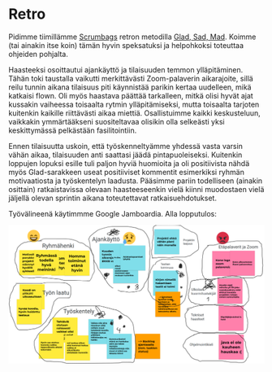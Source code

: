 # Retro

Pidimme tiimillämme [Scrumbags](https://github.com/Latelaukki/Scrumbags) retron metodilla [Glad, Sad, Mad](http://retrospectivewiki.org/index.php?title=Glad,_Sad,_Mad). Koimme (tai ainakin itse koin) tämän hyvin speksatuksi ja helpohkoksi toteuttaa ohjeiden pohjalta. 

Haasteeksi osoittautui ajankäyttö ja tilaisuuden temmon ylläpitäminen. Tähän toki taustalla vaikutti merkittävästi Zoom-palaverin aikarajoite, sillä reilu tunnin aikana tilaisuus piti käynnistää parikin kertaa uudelleen, mikä katkaisi flown. Oli myös haastava päättää tarkalleen, mitkä olisi hyvät ajat kussakin vaiheessa toisaalta rytmin ylläpitämiseksi, mutta toisaalta tarjoten kuitenkin kaikille riittävästi aikaa miettiä. Osallistuimme kaikki keskusteluun, vaikkakin ymmärtääkseni suositeltavaa olisikin olla selkeästi yksi keskittymässä pelkästään fasilitointiin. 

Ennen tilaisuutta uskoin, että työskenneltyämme yhdessä vasta varsin vähän aikaa, tilaisuuden anti saattasi jäädä pintapuoleiseksi. Kuitenkin loppujen lopuksi esille tuli paljon hyviä huomioita ja oli positiivista nähdä myös Glad-sarakkeen useat positiiviset kommentit esimerkiksi ryhmän motivaatiosta ja työskentelyn laadusta. Pääsimme pariin todelliseen (ainakin osittain) ratkaistavissa olevaan haasteeseenkin vielä kiinni muodostaen vielä jäljellä olevan sprintin aikana toteutettavat ratkaisuehdotukset.

Työvälineenä käytimmme Google Jamboardia. Alla lopputulos:

![Retroboard](./viikko5/tehtava6/Scrumbags_retro.png)
